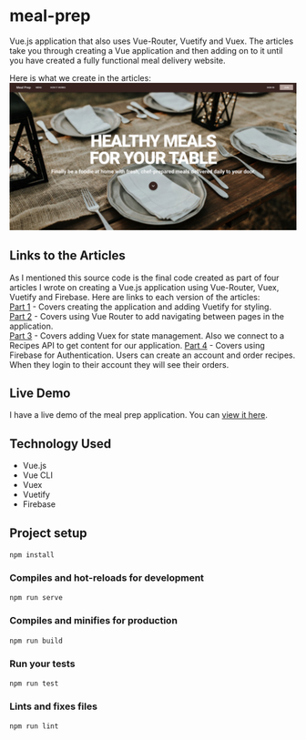 # meal-prep

Vue.js application that also uses Vue-Router, Vuetify and Vuex. The articles take you through creating a Vue application and then adding on to it until you have created a fully functional meal delivery website.

Here is what we create in the articles:  
![Meal Prep](/screenshots/meal-prep.png?raw=true "Meal Prep")

## Links to the Articles

As I mentioned this source code is the final code created as part of four articles I wrote on creating a Vue.js application using Vue-Router, Vuex, Vuetify and Firebase. Here are links to each version of the articles:  
[Part 1](https://medium.com/p/838b40721a07/) - Covers creating the application and adding Vuetify for styling.  
[Part 2](https://medium.com/p/fc5bd065fe18) - Covers using Vue Router to add navigating between pages in the application.  
[Part 3](https://medium.com/p/f8036aa464ad/edit) - Covers adding Vuex for state management. Also we connect to a Recipes API to get content for our application.
[Part 4](https://medium.com/p/d9932d1e4365/edit) - Covers using Firebase for Authentication. Users can create an account and order recipes. When they login to their account they will see their orders.

## Live Demo

I have a live demo of the meal prep application. You can [view it here](https://meal-prep-9b30a.firebaseapp.com/).
## Technology Used

* Vue.js
* Vue CLI
* Vuex
* Vuetify
* Firebase

## Project setup
```
npm install
```

### Compiles and hot-reloads for development
```
npm run serve
```

### Compiles and minifies for production
```
npm run build
```

### Run your tests
```
npm run test
```

### Lints and fixes files
```
npm run lint
```
